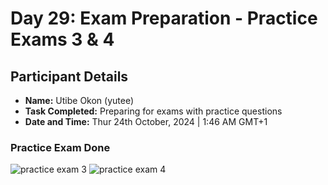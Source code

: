 # Day 29: Exam Preparation - Practice Exams 3 & 4

## Participant Details
- **Name:** Utibe Okon (yutee)
- **Task Completed:** Preparing for exams with practice questions
- **Date and Time:** Thur 24th October, 2024 | 1:46 AM GMT+1

### Practice Exam Done
![practice exam 3](https://i.imgur.com/r8e3mKM.png)
![practice exam 4](https://i.imgur.com/7yj8zcb.png)